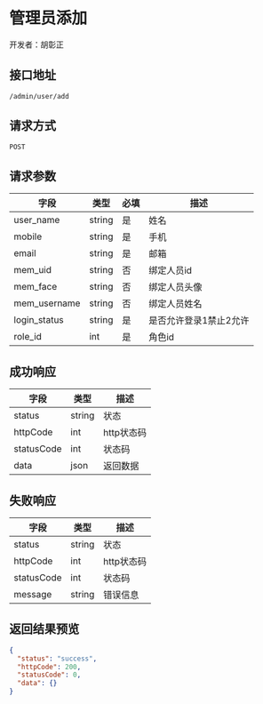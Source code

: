 # 管理员添加

开发者：胡彰正

## 接口地址

`/admin/user/add`

## 请求方式

`POST`

## 请求参数

| 字段 | 类型   | 必填 | 描述     |
| ---- | ------ | ---- | -------- |
| user_name | string |是| 姓名 | 
| mobile | string | 是|手机 |
| email | string | 是|邮箱 |
| mem_uid | string |否| 绑定人员id |
| mem_face | string |否| 绑定人员头像 |
| mem_username | string |否| 绑定人员姓名 |
| login_status | string |是| 是否允许登录1禁止2允许 |
| role_id | int | 是|角色id |

## 成功响应

| 字段       | 类型    | 描述        |
| ---------- | ------- | ----------- |
| status    | string  | 状态    |
| httpCode     | int  | http状态码    |
| statusCode | int  | 状态码 |
| data  | json  | 返回数据      |

## 失败响应

| 字段       | 类型    | 描述        |
| ---------- | ------- | ----------- |
| status    | string  | 状态    |
| httpCode     | int  | http状态码    |
| statusCode | int  | 状态码 |
| message  | string  | 错误信息      |

## 返回结果预览

```json
{
  "status": "success",
  "httpCode": 200,
  "statusCode": 0,
  "data": {}
}
```